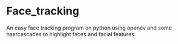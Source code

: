 # Face_tracking
An easy face tracking program on python using opencv and some haarcascades to highlight faces and facial features.
